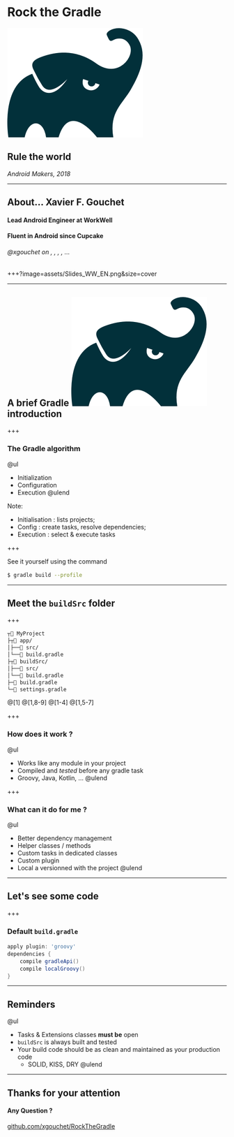 # Rock the Gradle

<img src="assets/gradle.png" class="logo-inline"/>

## Rule the world

_Android Makers, 2018_ 


---


## About… Xavier F. Gouchet

#### Lead Android Engineer at WorkWell 

#### Fluent in Android since Cupcake


###### <a>@xgouchet</a> on <i class="fa fa-github" aria-hidden="true"></i>, <i class="fa fa-stack-overflow" aria-hidden="true"></i>, <i class="fa fa-linkedin" aria-hidden="true"></i>, <i class="fa fa-twitter" aria-hidden="true"></i>, …

+++?image=assets/Slides_WW_EN.png&size=cover


---

## A brief Gradle <img src="assets/gradle.png" class="logo-inline"/> introduction

+++

### The Gradle algorithm

@ul
 - Initialization
 - Configuration
 - Execution
@ulend

Note:
- Initialisation : lists projects; 
- Config : create tasks, resolve dependencies; 
- Execution : select & execute tasks

+++

See it yourself using the command 

```bash
$ gradle build --profile
```

---

## Meet the `buildSrc` folder

+++

```
┬📂 MyProject
├┬📂 app/
│├──📁 src/
│└──📄 build.gradle
├┬📂 buildSrc/
│├──📁 src/
│└──📄 build.gradle
├─📄 build.gradle
└─📄 settings.gradle
```
@[1]
@[1,8-9]
@[1-4]
@[1,5-7]

+++

### How does it work ?

@ul
- Works like any module in your project 
- Compiled and _tested_ before any gradle task 
- Groovy, Java, Kotlin, … 
@ulend

+++

### What can it do for me ?

@ul
- Better dependency management 
- Helper classes / methods 
- Custom tasks in dedicated classes 
- Custom plugin 
- Local a versionned with the project
@ulend

---

## Let's see some code

+++

### Default `build.gradle`

```gradle
apply plugin: 'groovy'
dependencies {
    compile gradleApi()
    compile localGroovy()
}
```

---

## Reminders 

@ul
 - Tasks & Extensions classes **must be** open
 - `buildSrc` is always built and tested
 - Your build code should be as clean and maintained as your production code
     - SOLID, KISS, DRY
@ulend

---

## Thanks for your attention

#### Any Question ? 

[github.com/xgouchet/RockTheGradle](https://github.com/xgouchet/RockTheGradle)

